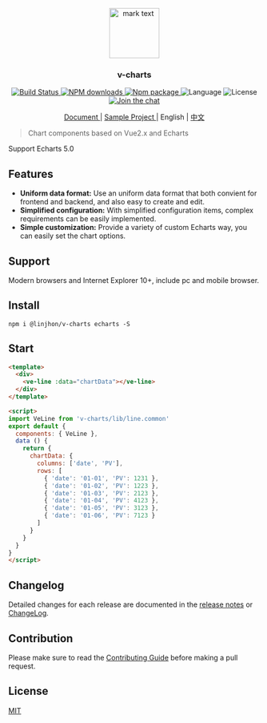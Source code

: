 <p align="center">
<img src="./examples/favicon.ico" alt="mark text" width="100" height="100">
</p>

<h3 align="center">v-charts</h3>

<p align="center">
  <a href="https://travis-ci.org/ElemeFE/v-charts">
    <img src="https://travis-ci.org/ElemeFE/v-charts.svg?branch=master" alt="Build Status">
  </a>
  <a href="https://npmjs.org/package/v-charts">
    <img src="http://img.shields.io/npm/dm/v-charts.svg" alt="NPM downloads">
  </a>
  <a href="https://www.npmjs.org/package/v-charts">
    <img src="https://img.shields.io/npm/v/v-charts.svg" alt="Npm package">
  </a>
  <a>
    <img src="https://img.shields.io/badge/language-javascript-yellow.svg" alt="Language">
  </a>
  <a>
    <img src="https://img.shields.io/badge/license-MIT-000000.svg" alt="License">
  </a>
  <a href="https://gitter.im/ElemeFE/v-charts?utm_source=badge&utm_medium=badge&utm_campaign=pr-badge&utm_content=badge">
    <img src="https://badges.gitter.im/ElemeFE/v-charts.svg" alt="Join the chat">
  </a>
</p>

<p align="center">
  <a href="https://v-charts.js.org/#/en/">
    Document
  </a>
  <span> | </span>
  <a href="https://codesandbox.io/s/z69myovqzx">
    Sample Project
  </a>
  <span> | </span>
  <a>
    English
  </a>
  <span> | </span>
  <a href="./README_CN.md">
    中文
  </a>
</p>

> Chart components based on Vue2.x and Echarts

Support Echarts 5.0

## Features
- **Uniform data format:** Use an uniform data format that both convient for frontend and backend, and also easy to create and edit.
- **Simplified configuration:** With simplified configuration items, complex requirements can be easily implemented.
- **Simple customization:** Provide a variety of custom Echarts way, you can easily set the chart options.

## Support

Modern browsers and Internet Explorer 10+, include pc and mobile browser.

## Install

```
npm i @linjhon/v-charts echarts -S
```

## Start

```html
<template>
  <div>
    <ve-line :data="chartData"></ve-line>
  </div>
</template>

<script>
import VeLine from 'v-charts/lib/line.common'
export default {
  components: { VeLine },
  data () {
    return {
      chartData: {
        columns: ['date', 'PV'],
        rows: [
          { 'date': '01-01', 'PV': 1231 },
          { 'date': '01-02', 'PV': 1223 },
          { 'date': '01-03', 'PV': 2123 },
          { 'date': '01-04', 'PV': 4123 },
          { 'date': '01-05', 'PV': 3123 },
          { 'date': '01-06', 'PV': 7123 }
        ]
      }
    }
  }
}
</script>
```

## Changelog

Detailed changes for each release are documented in the [release notes](https://github.com/ElemeFE/v-charts/releases) or [ChangeLog](./CHANGELOG.md).

## Contribution

Please make sure to read the [Contributing Guide](./CONTRIBUTING.md) before making a pull request.

## License

[MIT](http://opensource.org/licenses/MIT)
